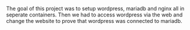 The goal of this project was to setup wordpress, mariadb and nginx all in seperate containers. Then we had to access wordpress via the web and change the website to prove that wordpress was connected to mariadb.

